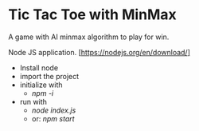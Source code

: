 # Tic Tac Toe with MinMax

A game with AI minmax algorithm to play for win.

Node JS application. [https://nodejs.org/en/download/]

* Install node
* import the project
* initialize with 
  * *npm -i*
* run with 
  * *node index.js*
  * or:   *npm start*
